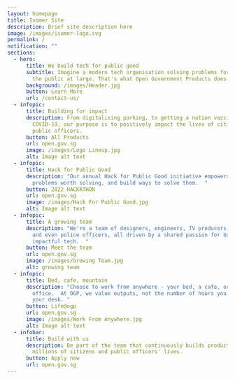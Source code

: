 ```yaml
---
layout: homepage
title: Isomer Site
description: Brief site description here
image: /images/isomer-logo.svg
permalink: /
notification: ""
sections:
  - hero:
      title: We build tech for public good
      subtitle: Imagine a modern tech organisation solving problems for the benefit of
        the public at large. That's what Open Government Products does.
      background: /images/Header.jpg
      button: Learn More
      url: /contact-us/
  - infopic:
      title: Building for impact
      description: From digitalising parking, to getting a nation vaccinated against
        COVID-19, our purpose is to positively impact the lives of citizens and
        public officers.
      button: All Products
      url: open.gov.sg
      image: /images/Logo Lineup.jpg
      alt: Image alt text
  - infopic:
      title: Hack for Public Good
      description: "Our annual Hack for Public Good initiative empowers people to find
        problems worth solving, and build ways to solve them.  "
      button: 2022 HACKATHON
      url: open.gov.sg
      image: /images/Hack For Public Good.jpg
      alt: Image alt text
  - infopic:
      title: A growing team
      description: "We're a team of designers, engineers, TV producers, professors,
        and even police officers, all driven by a shared passion for building
        impactful tech.  "
      button: Meet the team
      url: open.gov.sg
      image: /images/Growing Team.jpg
      alt: growing team
  - infopic:
      title: Bed, cafe, mountain
      description: "Choose to work from anywhere - your bed, a cafe, or the
        office.  At OGP, we value outputs, not the number of hours you sit at
        your desk. "
      button: Life@ogp
      url: open.gov.sg
      image: /images/Work From Anywhere.jpg
      alt: Image alt text
  - infobar:
      title: Build with us
      description: Be part of the team that continuously builds products that impact
        millions of citizens and public officers' lives.
      button: Apply now
      url: open.gov.sg
---
```

